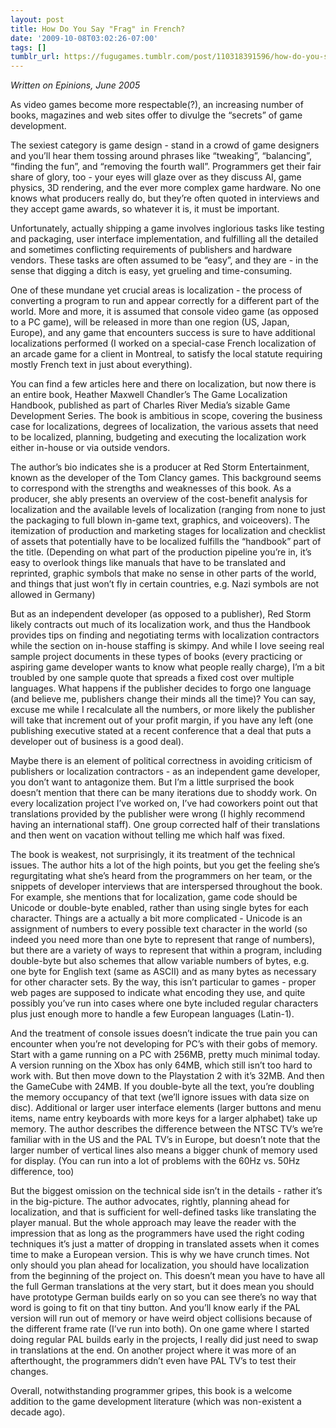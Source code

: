 ```yaml
---
layout: post
title: How Do You Say "Frag" in French?
date: '2009-10-08T03:02:26-07:00'
tags: []
tumblr_url: https://fugugames.tumblr.com/post/110318391596/how-do-you-say-frag-in-french
---
```

_Written on Epinions, June 2005_

As video games become more respectable(?), an increasing number of books, magazines and web sites offer to divulge the “secrets” of game development.

The sexiest category is game design - stand in a crowd of game designers and you’ll hear them tossing around phrases like “tweaking”, “balancing”, “finding the fun”, and “removing the fourth wall”. Programmers get their fair share of glory, too - your eyes will glaze over as they discuss AI, game physics, 3D rendering, and the ever more complex game hardware. No one knows what producers really do, but they’re often quoted in interviews and they accept game awards, so whatever it is, it must be important.

Unfortunately, actually shipping a game involves inglorious tasks like testing and packaging, user interface implementation, and fulfilling all the detailed and sometimes conflicting requirements of publishers and hardware vendors. These tasks are often assumed to be “easy”, and they are - in the sense that digging a ditch is easy, yet grueling and time-consuming.

One of these mundane yet crucial areas is localization - the process of converting a program to run and appear correctly for a different part of the world. More and more, it is assumed that console video game (as opposed to a PC game), will be released in more than one region (US, Japan, Europe), and any game that encounters success is sure to have additional localizations performed (I worked on a special-case French localization of an arcade game for a client in Montreal, to satisfy the local statute requiring mostly French text in just about everything).

You can find a few articles here and there on localization, but now there is an entire book, Heather Maxwell Chandler’s The Game Localization Handbook, published as part of Charles River Media’s sizable Game Development Series. The book is ambitious in scope, covering the business case for localizations, degrees of localization, the various assets that need to be localized, planning, budgeting and executing the localization work either in-house or via outside vendors.

The author’s bio indicates she is a producer at Red Storm Entertainment, known as the developer of the Tom Clancy games. This background seems to correspond with the strengths and weaknesses of this book. As a producer, she ably presents an overview of the cost-benefit analysis for localization and the available levels of localization (ranging from none to just the packaging to full blown in-game text, graphics, and voiceovers). The itemization of production and marketing stages for localization and checklist of assets that potentially have to be localized fulfills the “handbook” part of the title. (Depending on what part of the production pipeline you’re in, it’s easy to overlook things like manuals that have to be translated and reprinted, graphic symbols that make no sense in other parts of the world, and things that just won’t fly in certain countries, e.g. Nazi symbols are not allowed in Germany)

But as an independent developer (as opposed to a publisher), Red Storm likely contracts out much of its localization work, and thus the Handbook provides tips on finding and negotiating terms with localization contractors while the section on in-house staffing is skimpy. And while I love seeing real sample project documents in these types of books (every practicing or aspiring game developer wants to know what people really charge), I’m a bit troubled by one sample quote that spreads a fixed cost over multiple languages. What happens if the publisher decides to forgo one language (and believe me, publishers change their minds all the time)? You can say, excuse me while I recalculate all the numbers, or more likely the publisher will take that increment out of your profit margin, if you have any left (one publishing executive stated at a recent conference that a deal that puts a developer out of business is a good deal).

Maybe there is an element of political correctness in avoiding criticism of publishers or localization contractors - as an independent game developer, you don’t want to antagonize them. But I’m a little surprised the book doesn’t mention that there can be many iterations due to shoddy work. On every localization project I’ve worked on, I’ve had coworkers point out that translations provided by the publisher were wrong (I highly recommend having an international staff). One group corrected half of their translations and then went on vacation without telling me which half was fixed.

The book is weakest, not surprisingly, it its treatment of the technical issues. The author hits a lot of the high points, but you get the feeling she’s regurgitating what she’s heard from the programmers on her team, or the snippets of developer interviews that are interspersed throughout the book. For example, she mentions that for localization, game code should be Unicode or double-byte enabled, rather than using single bytes for each character. Things are a actually a bit more complicated - Unicode is an assignment of numbers to every possible text character in the world (so indeed you need more than one byte to represent that range of numbers), but there are a variety of ways to represent that within a program, including double-byte but also schemes that allow variable numbers of bytes, e.g. one byte for English text (same as ASCII) and as many bytes as necessary for other character sets. By the way, this isn’t particular to games - proper web pages are supposed to indicate what encoding they use, and quite possibly you’ve run into cases where one byte included regular characters plus just enough more to handle a few European languages (Latin-1).

And the treatment of console issues doesn’t indicate the true pain you can encounter when you’re not developing for PC’s with their gobs of memory. Start with a game running on a PC with 256MB, pretty much minimal today. A version running on the Xbox has only 64MB, which still isn’t too hard to work with. But then move down to the Playstation 2 with it’s 32MB. And then the GameCube with 24MB. If you double-byte all the text, you’re doubling the memory occupancy of that text (we’ll ignore issues with data size on disc). Additional or larger user interface elements (larger buttons and menu items, name entry keyboards with more keys for a larger alphabet) take up memory. The author describes the difference between the NTSC TV’s we’re familiar with in the US and the PAL TV’s in Europe, but doesn’t note that the larger number of vertical lines also means a bigger chunk of memory used for display. (You can run into a lot of problems with the 60Hz vs. 50Hz difference, too)

But the biggest omission on the technical side isn’t in the details - rather it’s in the big-picture. The author advocates, rightly, planning ahead for localization, and that is sufficient for well-defined tasks like translating the player manual. But the whole approach may leave the reader with the impression that as long as the programmers have used the right coding techniques it’s just a matter of dropping in translated assets when it comes time to make a European version. This is why we have crunch times. Not only should you plan ahead for localization, you should have localization from the beginning of the project on. This doesn’t mean you have to have all the full German translations at the very start, but it does mean you should have prototype German builds early on so you can see there’s no way that word is going to fit on that tiny button. And you’ll know early if the PAL version will run out of memory or have weird object collisions because of the different frame rate (I’ve run into both). On one game where I started doing regular PAL builds early in the projects, I really did just need to swap in translations at the end. On another project where it was more of an afterthought, the programmers didn’t even have PAL TV’s to test their changes.

Overall, notwithstanding programmer gripes, this book is a welcome addition to the game development literature (which was non-existent a decade ago).

